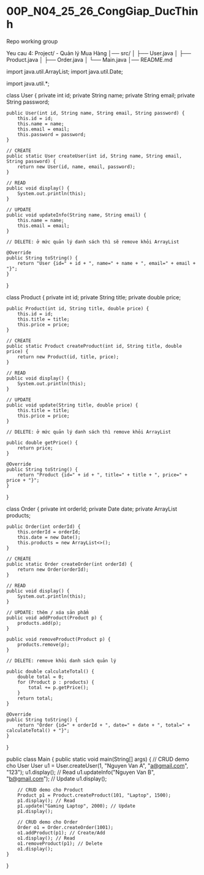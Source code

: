# 00P_N04_25_26_CongGiap_DucThinh
Repo working group


Yeu cau 4:
Project/ - Quản lý Mua Hàng
│── src/
│   ├── User.java
│   ├── Product.java
│   ├── Order.java
│   └── Main.java
│── README.md


import java.util.ArrayList;
import java.util.Date;


import java.util.*;

class User {
    private int id;
    private String name;
    private String email;
    private String password;

    public User(int id, String name, String email, String password) {
        this.id = id;
        this.name = name;
        this.email = email;
        this.password = password;
    }

    // CREATE
    public static User createUser(int id, String name, String email, String password) {
        return new User(id, name, email, password);
    }

    // READ
    public void display() {
        System.out.println(this);
    }

    // UPDATE
    public void updateInfo(String name, String email) {
        this.name = name;
        this.email = email;
    }

    // DELETE: ở mức quản lý danh sách thì sẽ remove khỏi ArrayList

    @Override
    public String toString() {
        return "User {id=" + id + ", name=" + name + ", email=" + email + "}";
    }
}


class Product {
    private int id;
    private String title;
    private double price;

    public Product(int id, String title, double price) {
        this.id = id;
        this.title = title;
        this.price = price;
    }

    // CREATE
    public static Product createProduct(int id, String title, double price) {
        return new Product(id, title, price);
    }

    // READ
    public void display() {
        System.out.println(this);
    }

    // UPDATE
    public void update(String title, double price) {
        this.title = title;
        this.price = price;
    }

    // DELETE: ở mức quản lý danh sách thì remove khỏi ArrayList

    public double getPrice() {
        return price;
    }

    @Override
    public String toString() {
        return "Product {id=" + id + ", title=" + title + ", price=" + price + "}";
    }
}


class Order {
    private int orderId;
    private Date date;
    private ArrayList<Product> products;

    public Order(int orderId) {
        this.orderId = orderId;
        this.date = new Date();
        this.products = new ArrayList<>();
    }

    // CREATE
    public static Order createOrder(int orderId) {
        return new Order(orderId);
    }

    // READ
    public void display() {
        System.out.println(this);
    }

    // UPDATE: thêm / xóa sản phẩm
    public void addProduct(Product p) {
        products.add(p);
    }

    public void removeProduct(Product p) {
        products.remove(p);
    }

    // DELETE: remove khỏi danh sách quản lý

    public double calculateTotal() {
        double total = 0;
        for (Product p : products) {
            total += p.getPrice();
        }
        return total;
    }

    @Override
    public String toString() {
        return "Order {id=" + orderId + ", date=" + date + ", total=" + calculateTotal() + "}";
    }
}


public class Main {
    public static void main(String[] args) {
        // CRUD demo cho User
        User u1 = User.createUser(1, "Nguyen Van A", "a@gmail.com", "123");
        u1.display(); // Read
        u1.updateInfo("Nguyen Van B", "b@gmail.com"); // Update
        u1.display();

        // CRUD demo cho Product
        Product p1 = Product.createProduct(101, "Laptop", 1500);
        p1.display(); // Read
        p1.update("Gaming Laptop", 2000); // Update
        p1.display();

        // CRUD demo cho Order
        Order o1 = Order.createOrder(1001);
        o1.addProduct(p1); // Create/Add
        o1.display(); // Read
        o1.removeProduct(p1); // Delete
        o1.display();
    }
}
